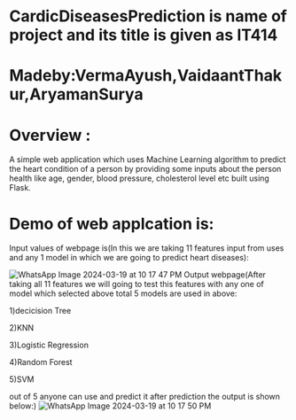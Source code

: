 # CardicDiseasesPrediction is name of project and its title is given as IT414
# Madeby:VermaAyush,VaidaantThakur,AryamanSurya
# Overview :
A simple web application which uses Machine Learning algorithm to predict the heart condition of a person by providing some inputs about the person health like age, gender, blood pressure, cholesterol level etc built using Flask.
# Demo of web applcation is:
Input values of webpage is(In this we are taking 11 features input from uses and any 1 model in which we are going to predict heart diseases):

![WhatsApp Image 2024-03-19 at 10 17 47 PM](https://github.com/VermaAyush2k4/CardicDiseasesPrediction/assets/117018341/c4423bd3-4e21-4311-a9d6-ba6661a43db3)
Output webpage(After taking all 11 features we will going to test this features with any one of model which selected above total 5 models are used in above:

1)decicision Tree

2)KNN

3)Logistic Regression

4)Random Forest

5)SVM

out of 5 anyone can use and predict it after prediction the output is shown below:)
![WhatsApp Image 2024-03-19 at 10 17 50 PM](https://github.com/VermaAyush2k4/CardicDiseasesPrediction/assets/117018341/087c0cb9-c469-46c8-8db4-890414c0a635)
